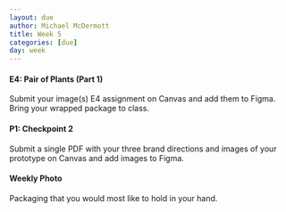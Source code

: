 ```yaml
---
layout: due
author: Michael McDermott
title: Week 5
categories: [due]
day: week
---
```

#### E4: Pair of Plants (Part 1)
Submit your image(s) E4 assignment on Canvas and add them to Figma. Bring your wrapped package to class.

#### P1: Checkpoint 2
Submit a single PDF with your three brand directions and images of your prototype on Canvas and add images to Figma.

#### Weekly Photo
Packaging that you would most like to hold in your hand.
